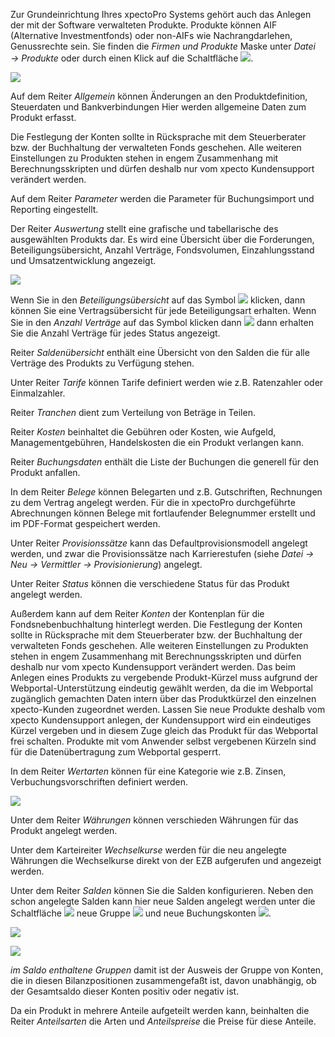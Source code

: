 Zur Grundeinrichtung Ihres xpectoPro Systems gehört auch das Anlegen der mit der Software verwalteten Produkte. 
Produkte können  AIF (Alternative Investmentfonds) oder non-AIFs wie Nachrangdarlehen, Genussrechte sein. 
Sie finden die *Firmen und Produkte* Maske  unter *Datei → Produkte* oder durch einen Klick auf die Schaltfläche ![](http://xpecto.github.io/docs/img/img_1425984359021.png).

![](http://xpecto.github.io/docs/img/img_1425985199858.png)

Auf dem Reiter *Allgemein* können Änderungen an den Produktdefinition, Steuerdaten und Bankverbindungen  Hier werden allgemeine Daten zum Produkt erfasst. 
 
Die Festlegung der Konten sollte in Rücksprache mit dem Steuerberater bzw. der Buchhaltung der verwalteten Fonds geschehen. Alle weiteren Einstellungen zu Produkten stehen in engem Zusammenhang mit Berechnungsskripten und dürfen deshalb nur vom xpecto Kundensupport verändert werden. 

Auf dem Reiter *Parameter* werden die Parameter für Buchungsimport und Reporting eingestellt.

Der Reiter *Auswertung* stellt eine grafische und tabellarische des ausgewählten Produkts dar. Es wird eine Übersicht über die Forderungen, Beteiligungsübersicht, Anzahl Verträge, Fondsvolumen, Einzahlungsstand und Umsatzentwicklung angezeigt.

![](http://xpecto.github.io/docs/img/img_1432642241442.png)

Wenn Sie in den *Beteiligungsübersicht* auf das Symbol ![](http://xpecto.github.io/docs/img/img_1432642464823.png) klicken, dann können Sie eine Vertragsübersicht für jede Beteiligungsart erhalten.
Wenn Sie in den *Anzahl Verträge* auf das Symbol klicken dann ![](http://xpecto.github.io/docs/img/img_1432642464823.png) dann erhalten Sie die Anzahl Verträge für jedes Status angezeigt.

Reiter *Saldenübersicht* enthält eine Übersicht von den Salden die für alle Verträge des Produkts zu Verfügung stehen. 

Unter Reiter *Tarife* können Tarife definiert werden wie z.B. Ratenzahler oder Einmalzahler.

Reiter *Tranchen* dient zum  Verteilung von Beträge in Teilen.

Reiter *Kosten* beinhaltet die Gebühren oder Kosten, wie Aufgeld, Managementgebühren, Handelskosten die ein Produkt verlangen kann. 

Reiter *Buchungsdaten* enthält die Liste der Buchungen  die generell für den Produkt anfallen. 

In dem Reiter *Belege* können Belegarten und z.B. Gutschriften, Rechnungen zu dem Vertrag angelegt werden. Für die in xpectoPro durchgeführte Abrechnungen können Belege mit fortlaufender Belegnummer erstellt und im PDF-Format gespeichert werden. 

Unter Reiter *Provisionssätze* kann das Defaultprovisionsmodell angelegt werden, und zwar die Provisionssätze nach Karrierestufen (siehe *Datei → Neu → Vermittler → Provisionierung*) angelegt.

Unter Reiter *Status* können die verschiedene Status für das Produkt angelegt werden.

Außerdem kann auf dem Reiter *Konten* der Kontenplan für die Fondsnebenbuchhaltung hinterlegt werden. Die Festlegung der Konten sollte in Rücksprache mit dem Steuerberater bzw. der Buchhaltung der verwalteten Fonds geschehen. 
Alle weiteren Einstellungen zu Produkten stehen in engem Zusammenhang mit Berechnungsskripten und dürfen deshalb nur vom xpecto Kundensupport verändert werden. 
Das beim Anlegen eines Produkts zu vergebende Produkt-Kürzel muss aufgrund der Webportal-Unterstützung eindeutig gewählt werden, da die im Webportal zugänglich gemachten Daten intern über das Produktkürzel den einzelnen xpecto-Kunden zugeordnet werden. 
Lassen Sie neue Produkte deshalb vom xpecto Kundensupport anlegen, der Kundensupport wird ein eindeutiges Kürzel vergeben und in diesem Zuge gleich das Produkt für das Webportal frei schalten. Produkte mit vom Anwender selbst vergebenen Kürzeln sind für die Datenübertragung zum Webportal gesperrt. 

In dem Reiter *Wertarten* können für eine Kategorie wie z.B. Zinsen, Verbuchungsvorschriften definiert werden.

![](http://xpecto.github.io/docs/img/img_1439200560588.png)

Unter dem Reiter *Währungen* können verschieden Währungen für das Produkt angelegt werden.

Unter dem Karteireiter *Wechselkurse* werden für die neu angelegte Währungen die Wechselkurse direkt von der EZB aufgerufen und angezeigt werden.

Unter dem Reiter *Salden* können Sie die Salden konfigurieren. Neben den schon angelegte Salden kann hier neue Salden angelegt werden unter die Schaltfläche ![](http://xpecto.github.io/docs/img/img_1426517966548.png) neue Gruppe ![](http://xpecto.github.io/docs/img/img_1426518057250.png) und neue Buchungskonten ![](http://xpecto.github.io/docs/img/img_1426518083903.png).

![](http://xpecto.github.io/docs/img/img_1439908866037.png)

![](http://xpecto.github.io/docs/img/img_1439910564967.png)

*im Saldo enthaltene Gruppen* damit ist der Ausweis der Gruppe von Konten, die in diesen Bilanzpositionen zusammengefaßt ist, davon unabhängig, ob der Gesamtsaldo dieser Konten positiv oder negativ ist.

Da ein Produkt  in mehrere Anteile aufgeteilt werden kann, beinhalten die Reiter *Anteilsarten* die Arten und *Anteilspreise* die Preise für diese Anteile.